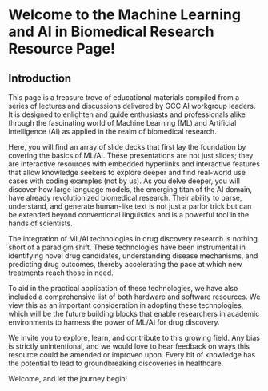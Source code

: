 # Welcome to the Machine Learning and AI in Biomedical Research Resource Page!

## Introduction
This page is a treasure trove of educational materials compiled from a series of lectures and discussions delivered by GCC AI workgroup leaders. It is designed to enlighten and guide enthusiasts and professionals alike through the fascinating world of Machine Learning (ML) and Artificial Intelligence (AI) as applied in the realm of biomedical research.

Here, you will find an array of slide decks that first lay the foundation by covering the basics of ML/AI. These presentations are not just slides; they are interactive resources with embedded hyperlinks and interactive features that allow knowledge seekers to explore deeper and find real-world use cases with coding examples (not by us). As you delve deeper, you will discover how large language models, the emerging titan of the AI domain, have already revolutionized biomedical research. Their ability to parse, understand, and generate human-like text is not just a parlor trick but can be extended beyond conventional linguistics and is a powerful tool in the hands of scientists.

The integration of ML/AI technologies in drug discovery research is nothing short of a paradigm shift. These technologies have been instrumental in identifying novel drug candidates, understanding disease mechanisms, and predicting drug outcomes, thereby accelerating the pace at which new treatments reach those in need.

To aid in the practical application of these technologies, we have also included a comprehensive list of both hardware and software resources. We view this as an important consideration in adopting these technologies, which will be the future building blocks that enable researchers in academic environments to harness the power of ML/AI for drug discovery.

We invite you to explore, learn, and contribute to this growing field. Any bias is strictly unintentional, and we would love to hear feedback on ways this resource could be amended or improved upon. Every bit of knowledge has the potential to lead to groundbreaking discoveries in healthcare. 

Welcome, and let the journey begin!
